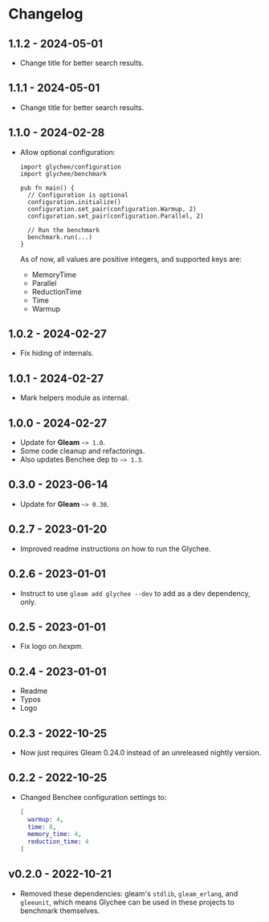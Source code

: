 # Changelog

## 1.1.2 - 2024-05-01

- Change title for better search results.

## 1.1.1 - 2024-05-01

- Change title for better search results.

## 1.1.0 - 2024-02-28

- Allow optional configuration:

  ```gleam
  import glychee/configuration
  import glychee/benchmark

  pub fn main() {
    // Configuration is optional
    configuration.initialize()
    configuration.set_pair(configuration.Warmup, 2)
    configuration.set_pair(configuration.Parallel, 2)

    // Run the benchmark
    benchmark.run(...)
  }
  ```

  As of now, all values are positive integers, and supported keys are:

  - MemoryTime
  - Parallel
  - ReductionTime
  - Time
  - Warmup

## 1.0.2 - 2024-02-27

- Fix hiding of internals.

## 1.0.1 - 2024-02-27

- Mark helpers module as internal.

## 1.0.0 - 2024-02-27

- Update for **Gleam** `~> 1.0`.
- Some code cleanup and refactorings.
- Also updates Benchee dep to `~> 1.3`.

## 0.3.0 - 2023-06-14

- Update for **Gleam** `~> 0.30`.

## 0.2.7 - 2023-01-20

- Improved readme instructions on how to run the Glychee.

## 0.2.6 - 2023-01-01

- Instruct to use `gleam add glychee --dev` to add as a dev dependency, only.

## 0.2.5 - 2023-01-01

- Fix logo on _hexpm_.

## 0.2.4 - 2023-01-01

- Readme
- Typos
- Logo

## 0.2.3 - 2022-10-25

- Now just requires Gleam 0.24.0 instead of an unreleased nightly version.

## 0.2.2 - 2022-10-25

- Changed Benchee configuration settings to:

  ```elixir
  [
    warmup: 4,
    time: 8,
    memory_time: 4,
    reduction_time: 4
  ]
  ```

## v0.2.0 - 2022-10-21

- Removed these dependencies: gleam's `stdlib`, `gleam_erlang`, and `gleeunit`,
  which means Glychee can be used in these projects to benchmark themselves.
